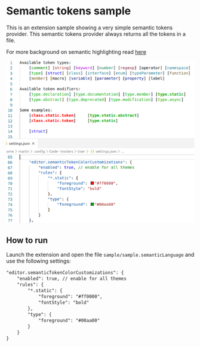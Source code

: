 # Semantic tokens sample

This is an extension sample showing a very simple semantic tokens provider. This semantic tokens provider always returns all the tokens in a file.

For more background on semantic highlighting read [here](https://code.visualstudio.com/api/language-extensions/semantic-highlight-guide)

![Screenshot](demo.png)

## How to run

Launch the extension and open the file `sample/sample.semanticLanguage` and use the following settings:

```jsonc
"editor.semanticTokenColorCustomizations": {
	"enabled": true, // enable for all themes
	"rules": {
		"*.static": {
			"foreground": "#ff0000",
			"fontStyle": "bold"
		},
		"type": {
			"foreground": "#00aa00"
		}
	}
}
```
